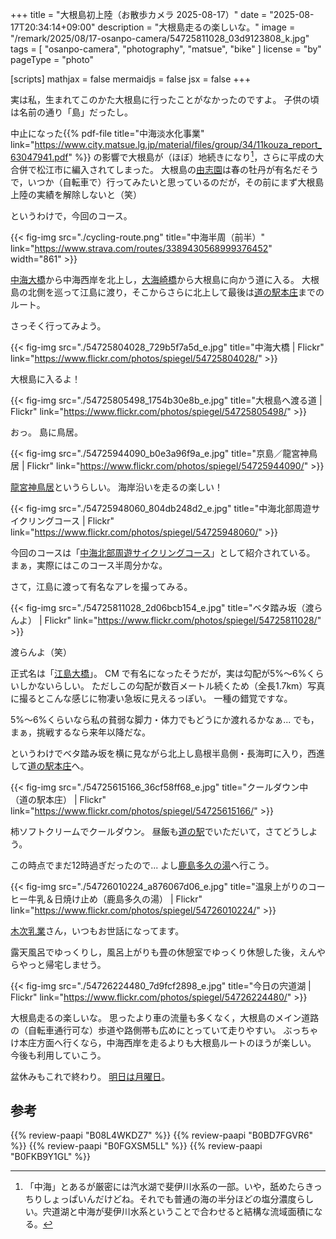 +++
title = "大根島初上陸（お散歩カメラ 2025-08-17）"
date =  "2025-08-17T20:34:14+09:00"
description = "大根島走るの楽しいな。"
image = "/remark/2025/08/17-osanpo-camera/54725811028_03d9123808_k.jpg"
tags = [ "osanpo-camera", "photography", "matsue", "bike" ]
license = "by"
pageType = "photo"

[scripts]
  mathjax = false
  mermaidjs = false
  jsx = false
+++

実は私，生まれてこのかた大根島に行ったことがなかったのですよ。
子供の頃は名前の通り「島」だったし。

中止になった{{% pdf-file title="中海淡水化事業" link="https://www.city.matsue.lg.jp/material/files/group/34/11kouza_report_63047941.pdf" %}} の影響で大根島が（ほぼ）地続きになり[^n1]，さらに平成の大合併で松江市に編入されてしまった。
大根島の[由志園]は春の牡丹が有名だそうで，いつか（自転車で）行ってみたいと思っているのだが，その前にまず大根島上陸の実績を解除しないと（笑）

[^n1]: 「中海」とあるが厳密には汽水湖で斐伊川水系の一部。いや，舐めたらきっちりしょっぱいんだけどね。それでも普通の海の半分ほどの塩分濃度らしい。宍道湖と中海が斐伊川水系ということで合わせると結構な流域面積になる。

というわけで，今回のコース。

{{< fig-img src="./cycling-route.png" title="中海半周（前半）" link="https://www.strava.com/routes/3389430568999376452" width="861" >}}

[中海大橋]から中海西岸を北上し，[大海崎橋]から大根島に向かう道に入る。
大根島の北側を巡って江島に渡り，そこからさらに北上して最後は[道の駅本庄]までのルート。

さっそく行ってみよう。

{{< fig-img src="./54725804028_729b5f7a5d_e.jpg" title="中海大橋 | Flickr" link="https://www.flickr.com/photos/spiegel/54725804028/" >}}

大根島に入るよ！

{{< fig-img src="./54725805498_1754b30e8b_e.jpg" title="大根島へ渡る道 | Flickr" link="https://www.flickr.com/photos/spiegel/54725805498/" >}}

おっ。
島に鳥居。

{{< fig-img src="./54725944090_b0e3a96f9a_e.jpg" title="京島／龍宮神鳥居 | Flickr" link="https://www.flickr.com/photos/spiegel/54725944090/" >}}

[龍宮神鳥居]というらしい。
海岸沿いを走るの楽しい！

{{< fig-img src="./54725948060_804db248d2_e.jpg" title="中海北部周遊サイクリングコース | Flickr" link="https://www.flickr.com/photos/spiegel/54725948060/" >}}

今回のコースは「[中海北部周遊サイクリングコース]」として紹介されている。
まぁ，実際にはこのコース半周分かな。

さて，江島に渡って有名なアレを撮ってみる。

{{< fig-img src="./54725811028_2d06bcb154_e.jpg" title="ベタ踏み坂（渡らんよ） | Flickr" link="https://www.flickr.com/photos/spiegel/54725811028/" >}}

渡らんよ（笑）

正式名は「[江島大橋]」。
CM で有名になったそうだが，実は勾配が5%〜6%くらいしかないらしい。
ただしこの勾配が数百メートル続くため（全長1.7km）写真に撮るとこんな感じに物凄い急坂に見えるっぽい。
一種の錯覚ですな。

5%〜6%くらいなら私の貧弱な脚力・体力でもどうにか渡れるかなぁ... でも，まぁ，挑戦するなら来年以降だな。

というわけでベタ踏み坂を横に見ながら北上し島根半島側・長海町に入り，西進して[道の駅本庄]へ。

{{< fig-img src="./54725615166_36cf58ff68_e.jpg" title="クールダウン中（道の駅本庄） | Flickr" link="https://www.flickr.com/photos/spiegel/54725615166/" >}}

柿ソフトクリームでクールダウン。
昼飯も[道の駅][道の駅本庄]でいただいて，さてどうしよう。

この時点でまだ12時過ぎだったので... よし[鹿島多久の湯]へ行こう。

{{< fig-img src="./54726010224_a876067d06_e.jpg" title="温泉上がりのコーヒー牛乳＆日焼け止め（鹿島多久の湯） | Flickr" link="https://www.flickr.com/photos/spiegel/54726010224/" >}}

[木次乳業]さん，いつもお世話になってます。

露天風呂でゆっくりし，風呂上がりも畳の休憩室でゆっくり休憩した後，えんやらやっと帰宅しませう。

{{< fig-img src="./54726224480_7d9fcf2898_e.jpg" title="今日の宍道湖 | Flickr" link="https://www.flickr.com/photos/spiegel/54726224480/" >}}

大根島走るの楽しいな。
思ったより車の流量も多くなく，大根島のメイン道路の（自転車通行可な）歩道や路側帯も広めにとっていて走りやすい。
ぶっちゃけ本庄方面へ行くなら，中海西岸を走るよりも大根島ルートのほうが楽しい。
今後も利用していこう。

盆休みもこれで終わり。
[明日は月曜日](https://www.youtube.com/shorts/64r1yS9bsuA)。

[由志園]: https://www.yuushien.com/ "日本庭園【 由志園 】公式サイト｜牡丹と高麗人蔘の里"
[中海北部周遊サイクリングコース]: https://www.kankou-shimane.com/cycling/cyclingroute/nakaumihokubu/ "しまねサイクリングNavi"
[中海大橋]: https://maps.app.goo.gl/J4i7RkNSZQpUT5Sp9 "中海大橋"
[大海崎橋]: https://maps.app.goo.gl/Je76FewX6emKtYeo7 "大海崎橋"
[龍宮神鳥居]: https://maps.app.goo.gl/yzV3FpCFeKpAGLRc8 "龍宮神 鳥居（京島）"
[道の駅本庄]: https://michinoeki-honjou.jp/ "道の駅本庄 公式ホームページ|島根県|山陰観光|弁慶生誕の地|休憩|軽食|トイレ"
[江島大橋]: https://maps.app.goo.gl/5467Rz7MF8K5Ze9Q8 "江島大橋"
[鹿島多久の湯]: https://www.takunoyu.jp/ "【公式サイト】「鹿島 多久の湯」サウナ完備の日帰り温泉"
[木次乳業]: https://www.kisuki-milk.co.jp/ "木次乳業"

## 参考

{{% review-paapi "B08L4WKDZ7" %}} <!-- PowerShot ZOOM -->
{{% review-paapi "B0BD7FGVR6" %}} <!-- GARMIN EDGE Explore 2 サイクルコンピュータ -->
{{% review-paapi "B0FGXSM5LL" %}} <!-- ミッドサマーシトラス ReGLOSS -->
{{% review-paapi "B0FKB9Y1GL" %}} <!-- 落噺 おとしばなし 儒烏風亭らでん -->
